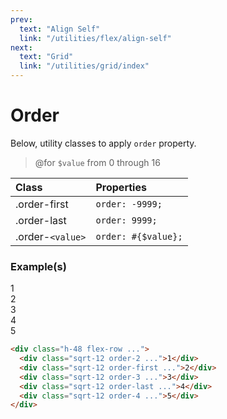 ```yaml
---
prev:
  text: "Align Self"
  link: "/utilities/flex/align-self"
next:
  text: "Grid"
  link: "/utilities/grid/index"
---
```


# Order

Below, utility classes to apply `order` property.

> @for `$value` from 0 through 16

| Class            | Properties          |
| :--------------- | :------------------ |
| .order-first     | `order: -9999;`     |
| .order-last      | `order: 9999;`      |
| .order-`<value>` | `order: #{$value};` |

### Example(s)

<div class="flex-row gap-x-2 justify-center radius-8 p-6 mt-8" style="background-color: var(--vp-c-bg-alt);">
  <div class="sqrt-12 order-2 flex justify-center items-center font-mono text-white radius-4" style="background-color: var(--vp-c-brand-3);">1</div>
  <div class="sqrt-12 order-first flex justify-center items-center font-mono text-white radius-4" style="background-color: var(--vp-c-brand-3);">2</div>
  <div class="sqrt-12 order-3 flex justify-center items-center font-mono text-white radius-4" style="background-color: var(--vp-c-brand-3);">3</div>
  <div class="sqrt-12 order-last flex justify-center items-center font-mono text-white radius-4" style="background-color: var(--vp-c-brand-3);">4</div>
  <div class="sqrt-12 order-4 flex justify-center items-center font-mono text-white radius-4" style="background-color: var(--vp-c-brand-3);">5</div>
</div>

```html
<div class="h-48 flex-row ...">
  <div class="sqrt-12 order-2 ...">1</div>
  <div class="sqrt-12 order-first ...">2</div>
  <div class="sqrt-12 order-3 ...">3</div>
  <div class="sqrt-12 order-last ...">4</div>
  <div class="sqrt-12 order-4 ...">5</div>
</div>
```

